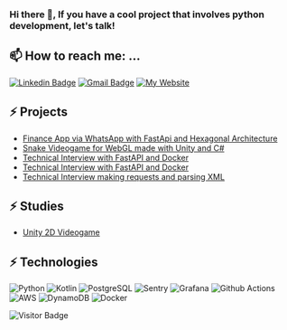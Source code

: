 ### Hi there 👋, If you have a cool project that involves python development, let's talk!

## 📫 How to reach me: ...
[![Linkedin Badge](https://img.shields.io/badge/-EzeMarcel-blue?logo=Linkedin&logoColor=white&link=https://www.linkedin.com/in/ezequielmarcel)](https://www.linkedin.com/in/ezequielmarcel)
[![Gmail Badge](https://img.shields.io/badge/-ezequielmarcel2@gmail.com-c14438?style=flat-square&logo=Gmail&logoColor=white&link=mailto:ezequielmarcel2@gmail.com)](mailto:ezequielmarcel@gmail.com)
[![My Website](https://img.shields.io/badge/my%20website-purple)](https://ezequielmarcel1.odoo.com/)


## ⚡ Projects
- [Finance App via WhatsApp with FastApi and Hexagonal Architecture](https://github.com/Ezek10/Finanzaswp)
- [Snake Videogame for WebGL made with Unity and C#](https://github.com/Ezek10/Snake-WebGL)
- [Technical Interview with FastAPI and Docker](https://github.com/Ezek10/interview_1)
- [Technical Interview with FastAPI and Docker](https://github.com/Ezek10/interview_1)
- [Technical Interview making requests and parsing XML](https://github.com/Ezek10/interview_2)


## ⚡ Studies

- [Unity 2D Videogame](https://github.com/Ezek10/Curso-Juan-Diego-Vazquez)


## ⚡ Technologies

![Python](https://img.shields.io/badge/-Python-black?style=flat-square&logo=Python&color=white)
![Kotlin]( https://img.shields.io/badge/Kotlin-black?style=flat-square&logo=kotlin)
![PostgreSQL](https://img.shields.io/badge/-PostgreSQL-336791?style=flat-square&logo=postgresql&logoColor=white)
![Sentry](https://img.shields.io/badge/Sentry-red?style=flat-square&logo=sentry)
![Grafana](https://img.shields.io/badge/Grafana-black?style=flat-square&logo=grafana)
![Github Actions](https://img.shields.io/badge/Github%20Actions-white?style=flat-square&logo=githubactions)
![AWS](https://img.shields.io/badge/AWS-white?style=flat-square&logo=amazon)
![DynamoDB](https://img.shields.io/badge/DynamoDB-blue?style=flat-square&logo=amazondynamodb)
![Docker](https://img.shields.io/badge/Docker-white?style=flat-square&logo=docker)

![Visitor Badge](https://visitor-badge.laobi.icu/badge?page_id=Ezek10.Ezek10)
